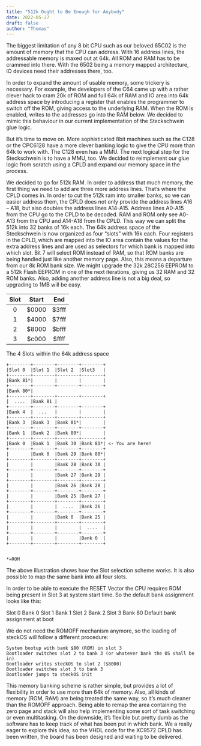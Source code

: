 ```yaml
---
title: "512k Ought to Be Enough for Anybody"
date: 2022-05-27
draft: false
author: "Thomas"
---
```



The biggest limitation of any 8 bit CPU such as our beloved 65C02 is the amount of memory that the CPU can address. With 16 address lines, the addressable memory is maxed out at 64k. All ROM and RAM has to be crammed into there. With the 6502 being a memory mapped architecture, IO devices need their addresses there, too.

In order to expand the amount of usable memory, some trickery is necessary. For example, the developers of the C64 came up with a rather clever hack to cram 20k of ROM and full 64k of RAM and IO area into 64k address space by introducing a register that enables the programmer to switch off the ROM, giving access to the underlying RAM. When the ROM is enabled, writes to the addresses go into the RAM below.
We decided to mimic this behaviour in our current implementation of the Steckschwein glue logic.

But it’s time to move on. More sophisticated 8bit machines such as the C128 or the CPC6128 have a more clever banking logic to give the CPU more than 64k to work with. The C128 even has a MMU. The next logical step for the Steckschwein is to have a MMU, too.
We decided to reimplement our glue logic from scratch using a CPLD and expand our memory space in the process.

We decided to go for 512k RAM. In order to address that much memory, the first thing we need to add are three more address lines. That’s where the CPLD comes in. In order to cut the 512k ram into smaller banks, so we can easier address them, the CPLD does not only provide the address lines A16 – A18, but also doubles the address lines A14-A15. Address lines A0-A15 from the CPU go to the CPLD to be decoded. RAM and ROM only see A0-A13 from the CPU and A14-A18 from the CPLD.
This way we can split the 512k into 32 banks of 16k each. The 64k address space of the Steckschwein is now organized as four “slots” with 16k each.
Four registers in the CPLD, which are mapped into the IO area contain the values for the extra address lines and are used as selectors for which bank is mapped into which slot. Bit 7 will select ROM instead of RAM, so that ROM banks are being handled just like another memory page. Also, this means a departure from our 8k ROM bank size.
We might upgrade the 32k 28C256 EEPROM to a 512k Flash EEPROM in one of the next iterations, giving us 32 RAM and 32 ROM banks. Also, adding another address line is not a big deal, so upgrading to 1MB will be easy.

|Slot|Start|End|
|:--:|:---:|:-:|
|0|$0000|$3fff|
|1|$4000|$7fff|
|2|$8000|$bfff|
|3|$c000|$ffff|
The 4 Slots within the 64k address space

```
+--------+--------+--------+--------+
|Slot 0  |Slot 1  |Slot 2  |Slot3   |
+--------+--------+--------+--------+
|Bank 81*|        |        |        |
+--------+--------+--------+--------+
|Bank 80*|
+--------+--------+--------+--------+
|  ....  |Bank 81 |
+--------+--------+--------+--------+
|Bank 4  |  ...   |        |        |
+--------+--------+--------+--------+
|Bank 3  |Bank 3  |Bank 81*|        |
+--------+--------+--------+--------+
|Bank 1  |Bank 2  |Bank 80*|        |
+--------+--------+--------+--------+
|Bank 0  |Bank 1  |Bank 30 |Bank 81*| <- You are here!
+--------+--------+--------+--------+
|        |Bank 0  |Bank 29 |Bank 80*|
+--------+--------+--------+--------+
|        |        |Bank 28 |Bank 30 |
+--------+--------+--------+--------+
|        |        |Bank 27 |Bank 29 |
+--------+--------+--------+--------+
|        |        |Bank 26 |Bank 28 |
+--------+--------+--------+--------+
|        |        |Bank 25 |Bank 27 |
+--------+--------+--------+--------+
|        |        |  ....  |Bank 26 |
+--------+--------+--------+--------+
|        |        |Bank 0  |Bank 25 |
+--------+--------+--------+--------+
|        |        |        |  ....  |
+--------+--------+--------+--------+
|        |        |        |Bank 0  |
+--------+--------+--------+--------+


*=ROM     

```
The above illustration shows how the Slot selection scheme works. It is also possible to map the same bank into all four slots.

In order to be able to execute the RESET Vector the CPU requires ROM being present in Slot 3 at system start time. So the default bank assignment looks like this:

Slot 0	Bank 0
Slot 1	Bank 1
Slot 2	Bank 2
Slot 3	Bank 80
Default bank assignment at boot

We do not need the ROMOFF mechanism anymore, so the loading of steckOS will follow a different procedure:

    System bootup with bank $80 (ROM) in slot 3
    Bootloader switches slot 2 to bank 3 (or whatever bank the OS shall be in)
    Bootloader writes steckOS to slot 2 ($8000)
    Bootloader switches slot 3 to bank 3
    Bootloader jumps to steckOS init

This memory banking scheme is rather simple, but provides a lot of flexibility in order to use more than 64k of memory. Also, all kinds of memory (ROM, RAM) are being treated the same way, so it’s much cleaner than the ROMOFF approach. Being able to remap the area containing the zero page and stack will also help implementing some sort of task switching or even multitasking.
On the downside, it’s flexible but pretty dumb as the software has to keep track of what has been put in which bank.
We a really eager to explore this idea, so the VHDL code for the XC9572 CPLD has been written, the board has been designed and waiting to be delivered.
